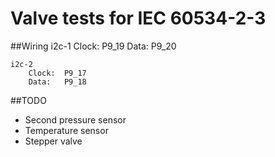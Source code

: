 Valve tests for IEC 60534-2-3
==============

##Wiring
	i2c-1
	    Clock:  P9_19
	    Data:   P9_20

	i2c-2
	    Clock:  P9_17
	    Data:   P9_18


##TODO
- Second pressure sensor
- Temperature sensor
- Stepper valve

